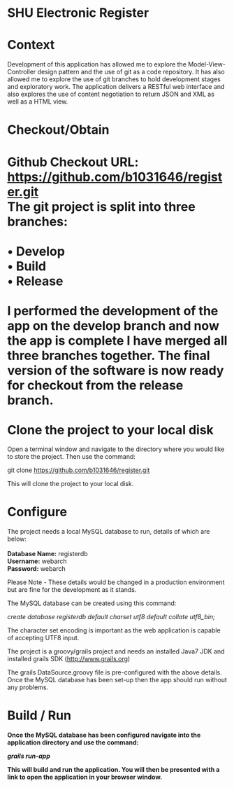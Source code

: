 SHU Electronic Register
=
Context
=
Development of this application has allowed me to explore the Model-View-Controller design pattern and the use of git 
as a code repository. It has also allowed me to explore the use of git branches to hold development stages and 
exploratory work. The application delivers a RESTful web interface and also explores the use of content negotiation 
to return JSON and XML as well as a HTML view.<br>

<b>Checkout/Obtain</b><br>
=
Github Checkout URL: https://github.com/b1031646/register.git
<br>
The git project is split into three branches:<br>
<br>
• Develop<br>
•	Build<br>
•	Release<br>
<br>
I performed the development of the app on the develop branch and now the app is complete I have merged all three branches together.
The final version of the software is now ready for checkout from the release branch. <br>
<br>
<b>Clone the project to your local disk</b> <br>
=
Open a terminal window and navigate to the directory where you would like to store the project. Then use the command:<br>

git clone https://github.com/b1031646/register.git<br>

This will clone the project to your local disk.<br>

<b>Configure</b>
=
The project needs a local MySQL database to run, details of which are below:<br>
<br>
<b>Database Name:</b>	registerdb<br>
<b>Username:</b>	webarch<br>
<b>Password:</b>	webarch<br>

Please Note - These details would be changed in a production environment but are fine for the development as it stands.

The MySQL database can be created using this command:

<i>create database registerdb default charset utf8 default collate utf8_bin; </i>

The character set encoding is important as the web application is capable of accepting UTF8 input.

The project is a groovy/grails project and needs an installed Java7 JDK and installed grails SDK (http://www.grails.org)

The grails DataSource.groovy file is pre-configured with the above details. Once the MySQL database has been set-up then the app should run without any problems.

<b>Build / Run<b/>
=
Once the MySQL database has been configured navigate into the application directory and use the command:

<i>grails run-app</i>

This will build and run the application. You will then be presented with a link to open the application in your browser window. 


